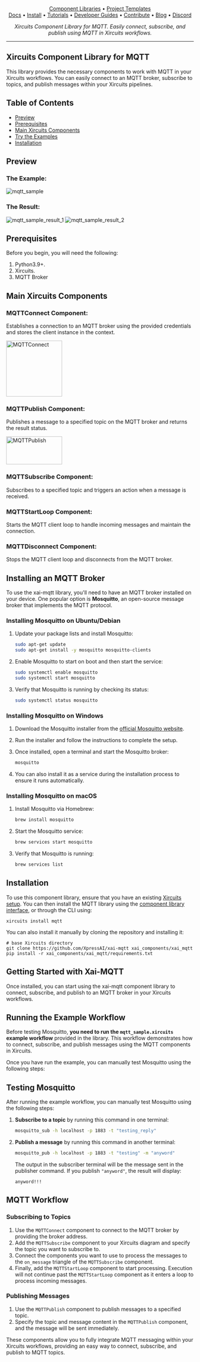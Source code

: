 <p align="center">
  <a href="https://github.com/XpressAI/xircuits/tree/master/xai_components#xircuits-component-library-list">Component Libraries</a> •
  <a href="https://github.com/XpressAI/xircuits/tree/master/project-templates#xircuits-project-templates-list">Project Templates</a>
  <br>
  <a href="https://xircuits.io/">Docs</a> •
  <a href="https://xircuits.io/docs/Installation">Install</a> •
  <a href="https://xircuits.io/docs/category/tutorials">Tutorials</a> •
  <a href="https://xircuits.io/docs/category/developer-guide">Developer Guides</a> •
  <a href="https://github.com/XpressAI/xircuits/blob/master/CONTRIBUTING.md">Contribute</a> •
  <a href="https://www.xpress.ai/blog/">Blog</a> •
  <a href="https://discord.com/invite/vgEg2ZtxCw">Discord</a>
</p>





<p align="center"><i>Xircuits Component Library for MQTT. Easily connect, subscribe, and publish using MQTT in Xircuits workflows.</i></p>

---
## Xircuits Component Library for MQTT

This library provides the necessary components to work with MQTT in your Xircuits workflows. You can easily connect to an MQTT broker, subscribe to topics, and publish messages within your Xircuits pipelines.

## Table of Contents

- [Preview](#preview)
- [Prerequisites](#prerequisites)
- [Main Xircuits Components](#main-xircuits-components)
- [Try the Examples](#try-the-examples)
- [Installation](#installation)

## Preview

### The Example:

<img src="https://github.com/user-attachments/assets/a2ad3d5b-61d4-4e98-98bc-491e373e4b4d" alt="mqtt_sample" />

### The Result:

<img src="https://github.com/user-attachments/assets/12a9273c-5b47-4e05-8f41-3a407429a828" alt="mqtt_sample_result_1"  />

<img src="https://github.com/user-attachments/assets/43a4f52f-fcb7-4da5-bbeb-dead4862ea37" alt="mqtt_sample_result_2"  />

## Prerequisites

Before you begin, you will need the following:

1. Python3.9+.
2. Xircuits.
3. MQTT Broker

## Main Xircuits Components

### MQTTConnect Component:
Establishes a connection to an MQTT broker using the provided credentials and stores the client instance in the context.

<img src="https://github.com/user-attachments/assets/0975ac37-73b4-4dda-9a34-011775242940" alt="MQTTConnect" width="150" height="150" />

### MQTTPublish Component:
Publishes a message to a specified topic on the MQTT broker and returns the result status.

<img src="https://github.com/user-attachments/assets/1b1054df-02a8-41bc-8d7e-516df352dcb2" alt="MQTTPublish" width="150" height="75" />

### MQTTSubscribe Component:
Subscribes to a specified topic and triggers an action when a message is received.

### MQTTStartLoop Component:
Starts the MQTT client loop to handle incoming messages and maintain the connection.

### MQTTDisconnect Component:
Stops the MQTT client loop and disconnects from the MQTT broker.

## Installing an MQTT Broker
To use the xai-mqtt library, you'll need to have an MQTT broker installed on your device. One popular option is **Mosquitto**, an open-source message broker that implements the MQTT protocol.



### Installing Mosquitto on Ubuntu/Debian

1. Update your package lists and install Mosquitto:

   ```bash
   sudo apt-get update
   sudo apt-get install -y mosquitto mosquitto-clients
   ```

2. Enable Mosquitto to start on boot and then start the service:

   ```bash
   sudo systemctl enable mosquitto
   sudo systemctl start mosquitto
   ```

3. Verify that Mosquitto is running by checking its status:

   ```bash
   sudo systemctl status mosquitto
   ```

### Installing Mosquitto on Windows

1. Download the Mosquitto installer from the [official Mosquitto website](https://mosquitto.org/download/).
2. Run the installer and follow the instructions to complete the setup.
3. Once installed, open a terminal and start the Mosquitto broker:

   ```bash
   mosquitto
   ```

4. You can also install it as a service during the installation process to ensure it runs automatically.

### Installing Mosquitto on macOS

1. Install Mosquitto via Homebrew:

   ```bash
   brew install mosquitto
   ```

2. Start the Mosquitto service:

   ```bash
   brew services start mosquitto
   ```

3. Verify that Mosquitto is running:

   ```bash
   brew services list
   ```

## Installation

To use this component library, ensure that you have an existing [Xircuits setup](https://xircuits.io/docs/main/Installation). You can then install the MQTT library using the [component library interface](https://xircuits.io/docs/component-library/installation#installation-using-the-xircuits-library-interface), or through the CLI using:

```
xircuits install mqtt
```

You can also install it manually by cloning the repository and installing it:

```
# base Xircuits directory
git clone https://github.com/XpressAI/xai-mqtt xai_components/xai_mqtt
pip install -r xai_components/xai_mqtt/requirements.txt
```

## Getting Started with Xai-MQTT

Once installed, you can start using the xai-mqtt component library to connect, subscribe, and publish to an MQTT broker in your Xircuits workflows.

## Running the Example Workflow

Before testing Mosquitto, **you need to run the `mqtt_sample.xircuits` example workflow** provided in the library. This workflow demonstrates how to connect, subscribe, and publish messages using the MQTT components in Xircuits.

Once you have run the example, you can manually test Mosquitto using the following steps:

## Testing Mosquitto

After running the example workflow, you can manually test Mosquitto using the following steps:

1. **Subscribe to a topic** by running this command in one terminal:

   ```bash
   mosquitto_sub -h localhost -p 1883 -t "testing_reply"
   ```

2. **Publish a message** by running this command in another terminal:

   ```bash
   mosquitto_pub -h localhost -p 1883 -t "testing" -m "anyword"
   ```

   The output in the subscriber terminal will be the message sent in the publisher command. If you publish `"anyword"`, the result will display:

   ```
   anyword!!!
   ```

## MQTT Workflow

### Subscribing to Topics

1. Use the `MQTTConnect` component to connect to the MQTT broker by providing the broker address.
2. Add the `MQTTSubscribe` component to your Xircuits diagram and specify the topic you want to subscribe to.
3. Connect the components you want to use to process the messages to the `on_message` triangle of the `MQTTSubscribe` component.
4. Finally, add the `MQTTStartLoop` component to start processing. Execution will not continue past the `MQTTStartLoop` component as it enters a loop to process incoming messages.

### Publishing Messages

1. Use the `MQTTPublish` component to publish messages to a specified topic.
2. Specify the topic and message content in the `MQTTPublish` component, and the message will be sent immediately.

These components allow you to fully integrate MQTT messaging within your Xircuits workflows, providing an easy way to connect, subscribe, and publish to MQTT topics.

